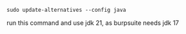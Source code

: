```
sudo update-alternatives --config java
```
run this command and use jdk 21, as burpsuite needs jdk 17 

